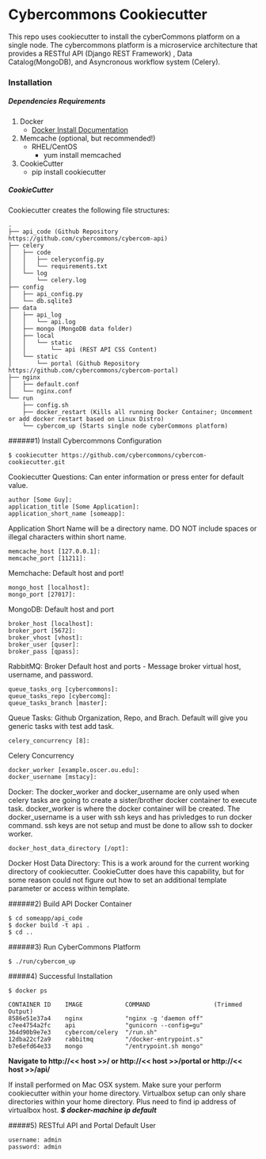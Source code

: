 Cybercommons Cookiecutter
========================

This repo uses cookiecutter to install the cyberCommons platform on a single node. The cybercommons platform is a microservice architecture that provides a RESTful API (Django REST Framework) , Data Catalog(MongoDB), and Asyncronous workflow system (Celery).

### Installation

##### Dependencies Requirements

1. Docker
    * [Docker Install Documentation](https://docs.docker.com/engine/installation/)
2. Memcache (optional, but recommended!)
    * RHEL/CentOS
        * yum install memcached
3. CookieCutter
    * pip install cookiecutter

##### CookieCutter
Cookiecutter creates the following file structures:

```
.
├── api_code (Github Repository https://github.com/cybercommons/cybercom-api)
├── celery
│   ├── code
│   │   ├── celeryconfig.py
│   │   └── requirements.txt
│   └── log
│       └── celery.log
├── config
│   ├── api_config.py
│   └── db.sqlite3
├── data
│   ├── api_log
│   │   └── api.log
│   ├── mongo (MongoDB data folder)
│   ├── local
│   │   └── static
│   │       └── api (REST API CSS Content)
│   └── static
│       └── portal (Github Repository https://github.com/cybercommons/cybercom-portal)
├── nginx
│   ├── default.conf
│   └── nginx.conf
└── run
    ├── config.sh
    ├── docker_restart (Kills all running Docker Container; Uncomment or add docker restart based on Linux Distro)
    └── cybercom_up (Starts single node cyberCommons platform)
```
######1) Install Cybercommons Configuration 

	$ cookiecutter https://github.com/cybercommons/cybercom-cookiecutter.git
 

Cookiecutter Questions: Can enter information or press enter for default value.

	author [Some Guy]: 
	application_title [Some Application]:
	application_short_name [someapp]: 

Application Short Name will be a directory name. DO NOT include spaces or illegal characters within short name.
	
	memcache_host [127.0.0.1]:
	memcache_port [11211]:

Memchache: Default host and port!	

	mongo_host [localhost]:
	mongo_port [27017]:
	
MongoDB: Default host and port
	
	broker_host [localhost]:
	broker_port [5672]:
	broker_vhost [vhost]:
	broker_user [quser]:
	broker_pass [qpass]:

RabbitMQ: Broker Default host and ports - Message broker virtual host, username, and password.

	queue_tasks_org [cybercommons]:
	queue_tasks_repo [cybercomq]:
	queue_tasks_branch [master]:
	
Queue Tasks: Github Organization, Repo, and Brach. Default will give you generic tasks with test add task. 

	celery_concurrency [8]:

Celery Concurrency
	
	docker_worker [example.oscer.ou.edu]:
	docker_username [mstacy]:

Docker: The docker_worker and docker_username are only used when celery tasks are going to create a sister/brother docker container to execute task. docker_worker is where the docker container will be created. The docker_username is a user with ssh keys and has privledges to run docker command. ssh keys are not setup and must be done to allow ssh to docker worker.
	
	docker_host_data_directory [/opt]:
	
Docker Host Data Directory: This is a work around for the current working directory of cookiecutter. CookieCutter does have this capability, but for some reason could not figure out how to set an additional template parameter or access within template.

######2) Build API Docker Container

	$ cd someapp/api_code
	$ docker build -t api .
	$ cd ..
	 
######3) Run CyberCommons Platform

	$ ./run/cybercom_up
	
#####4) Successful Installation 

	$ docker ps
	
	CONTAINER ID    IMAGE            COMMAND                  (Trimmed Output)                                                           
	8586e51e37a4    nginx            "nginx -g 'daemon off"                                                
	c7ee4754a2fc    api              "gunicorn --config=gu"   
	364d90b9e7e3    cybercom/celery  "/run.sh" 
	12dba22cf2a9    rabbitmq         "/docker-entrypoint.s"
	b7e6efd64e33    mongo            "/entrypoint.sh mongo"  	

__Navigate to http://<< host >>/ or http://<< host >>/portal or http://<< host >>/api/__

If install performed on Mac OSX system. Make sure your perform cookiecutter within your home directory. Virtualbox setup can only share directories within your home directory. Plus need to find ip address of virtualbox host. *__$ docker-machine ip default__*

#####5) RESTful API and Portal Default User

	username: admin
	password: admin
	
